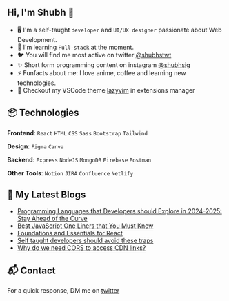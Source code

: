## Hi, I'm Shubh 👋

<!-- <img width="30%" align='right' src="https://i.giphy.com/media/10IEUy0f5V3WLu/giphy.webp"> -->

<!-- Introduction -->
- 🖥 I'm a self-taught `developer` and `UI/UX designer` passionate about Web Development.
- 🚀 I'm learning `Full-stack` at the moment.
- 🐦 You will find me most active on twitter [@shubhstwt](https://twitter.com/shubhstwt)
- ✨ Short form programming content on instagram [@shubhsig](https://instagram.com/shubhsig)
- ⚡ Funfacts about me: I love anime, coffee and learning new technologies.
- 🌈 Checkout my VSCode theme [lazyvim](https://marketplace.visualstudio.com/items?itemName=ShubhSharma.lazyvim-theme) in extensions manager

<!-- My Skills -->
## 📦 Technologies
**Frontend**: `React` `HTML` `CSS` `Sass` `Bootstrap` `Tailwind`

**Design**: `Figma` `Canva`

**Backend**: `Express` `NodeJS` `MongoDB` `Firebase` `Postman`

**Other Tools**: `Notion` `JIRA` `Confluence` `Netlify`

## 📕 My Latest Blogs

<!-- BLOG-POST-LIST:START -->
- [Programming Languages that Developers should Explore in 2024-2025: Stay Ahead of the Curve](https://shubhsharma19.hashnode.dev/programming-languages-that-developers-should-explore-in-2024-2025-stay-ahead-of-the-curve)
- [Best JavaScript One Liners that You Must Know](https://shubhsharma19.hashnode.dev/best-javascript-one-liners-to-know)
- [Foundations and Essentials for React](https://shubhsharma19.hashnode.dev/foundations-and-essentials-for-react)
- [Self taught developers should avoid these traps](https://shubhsharma19.hashnode.dev/self-taught-developers-should-avoid-these-traps)
- [Why do we need CORS to access CDN links?](https://shubhsharma19.hashnode.dev/why-do-we-need-cors-to-access-cdn-links)
<!-- BLOG-POST-LIST:END -->

<!-- <a href="https://app.daily.dev/shubhsharma19"><img src="./devcard.png" width="250px" alt="Shubh Sharma's Daily dev card"/></a> -->

## 📬 Contact 
For a quick response, DM me on [twitter](https://twitter.com/shubhstwt)

